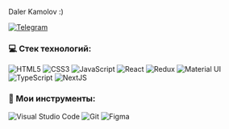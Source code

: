 Daler Kamolov :)

 [<img alt="Telegram" src="https://img.shields.io/badge/@kamolovd-2CA5E0?style=flat&logo=telegram&logoColor=white" />](https://t.me/kamolovd) 

### 💻 Cтек технологий:

<img alt="HTML5" src="https://img.shields.io/badge/html5-404D59.svg?&style=for-the-badge&logo=html5&logoColor=DD4B25"/> <img alt="CSS3" src="https://img.shields.io/badge/css3-404D59.svg?&style=for-the-badge&logo=css3&logoColor=0396DE"/> <img alt="JavaScript" src="https://img.shields.io/badge/javascript-404D59.svg?&style=for-the-badge&logo=javascript&logoColor=EFD81D"/> <img alt="React" src="https://img.shields.io/badge/react-404D59.svg?&style=for-the-badge&logo=react&logoColor=%2361DAFB"/> <img alt="Redux" src="https://img.shields.io/badge/react redux-404D59.svg?&style=for-the-badge&logo=redux&logoColor=fff"/> <img alt="Material UI" src="https://img.shields.io/badge/Material UI-404D59.svg?&style=for-the-badge"/> <img alt="TypeScript" src="https://img.shields.io/badge/Material UI-404D59.svg?&style=for-the-badge"/> 
<img alt="NextJS" src="https://img.shields.io/badge/Material UI-404D59.svg?&style=for-the-badge"/> 

### 🔧 Мои инструменты:

<img alt="Visual Studio Code" src="https://img.shields.io/badge/VisualStudioCode-404D59.svg?&style=for-the-badge&logo=visual-studio-code&logoColor=0174B4"/> <img alt="Git" src="https://img.shields.io/badge/git-404D59.svg?&style=for-the-badge&logo=git&logoColor=E84E31"/> <img alt="Figma" src="https://img.shields.io/badge/figma-404D59.svg?&style=for-the-badge&logo=figma&logoColor=0AC97F"/>